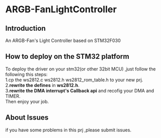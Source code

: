 <!--
 * @Description: 
 * @Author: Tomood
 * @Date: 2024-06-17 23:59:19
 * @LastEditors: Tomood
 * @LastEditTime: 2024-06-18 00:14:21
 * @FilePath: \undefinede:\STM32project\ARGB-ligtcontroller\README.md
 * Copyright (c) 2024 by Tomood, All Rights Reserved. 
-->
# ARGB-FanLightController
## Introduction
An ARGB-Fan's Light Controller based on STM32F030

## How to deploy on the STM32 platform
To deploy the driver on your stm32(or other 32bit MCU) ,just follow the following this steps:<br />
1.cp the ws2812.c ws2812.h ws2812_rom_table.h to your new prj.<br />
2.**rewrite the defines** in **ws2812.h**.<br />
3.**rewrite the DMA interrupt's Callback api** and recofig your DMA and TIMER.<br />
Then enjoy your job.<br />

## About Issues
if you have some problems in this prj ,please submit issues.
